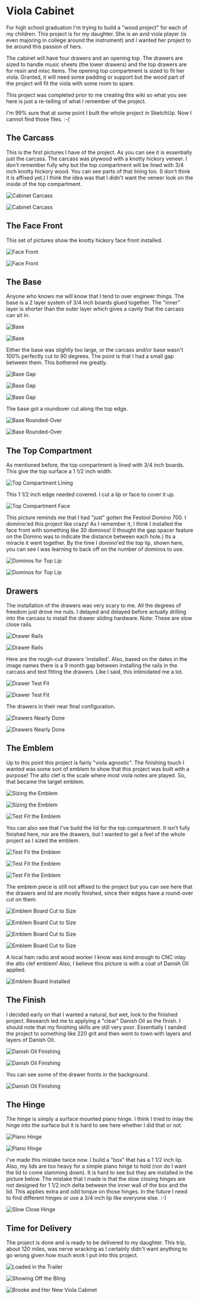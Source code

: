 # Viola Cabinet

For high school graduation I'm trying to build a "wood project" for each of my children.  This project is for my
daughter.  She is an avid viola player (is even majoring in college around the instrument) and I wanted her project to
be around this passion of hers.

The cabinet will have four drawers and an opening top.  The drawers are sized to handle music sheets (the lower drawers)
and the top drawers are for resin and misc items.  The opening top compartment is sized to fit her viola.  Granted, it
will need some padding or support but the wood part of the project will fit the viola with some room to spare.

This project was completed prior to me creating this wiki so what you see here is just a re-telling of what I remember
of the project.

I'm 99% sure that at some point I built the whole project in SketchUp.  Now I cannot find those files.  :-(

## The Carcass
This is the first pictures I have of the project.  As you can see it is essentially just the carcass.  The carcass was
plywood with a knotty hickory veneer.  I don't remember fully why but the top compartment will be lined with 3/4 inch
knotty hickory wood.  You can see parts of that lining too.  (I don't think it is affixed yet.)  I think the idea was
that I didn't want the veneer look on the inside of the top compartment.

![Cabinet Carcass](/images/2015-12-10%20001.JPG)

![Cabinet Carcass](/images/2015-12-10%20002.JPG)

## The Face Front
This set of pictures show the knotty hickory face front installed.

![Face Front](/images/2015-12-28%20001.JPG)

![Face Front](/images/2015-12-28%20002.JPG)

## The Base
Anyone who knows me will know that I tend to over engineer things.  The base is a 2 layer system of 3/4 inch boards glued
together.  The "inner" layer is shorter than the outer layer which gives a cavity that the carcass can sit in.

![Base](/images/2016-01-01%20001.JPG)

![Base](/images/2016-01-01%20002.JPG)

Either the base was slightly too large, or the carcass and/or base wasn't 100% perfectly cut to 90 degrees.  The point
is that I had a small gap between them.  This bothered me greatly.

![Base Gap](/images/2016-01-23%20001.JPG)

![Base Gap](/images/2016-01-23%20002.JPG)

![Base Gap](/images/2016-01-23%20003.JPG)

The base got a roundover cut along the top edge.

![Base Rounded-Over](/images/2016-01-23%20004.JPG)

![Base Rounded-Over](/images/2016-01-23%20005.JPG)

## The Top Compartment
As mentioned before, the top compartment is lined with 3/4 inch boards.  This give the top surface a 1 1/2 inch width.

![Top Compartment Lining](/images/2016-01-01%20003.JPG)

This 1 1/2 inch edge needed covered.  I cut a lip or face to cover it up.

![Top Compartment Face](/images/2016-01-23%20006.JPG)

This picture reminds me that I had "just" gotten the Festool Domino 700.  I dominio'ed this project like crazy!  As I
remember it, I think I installed the face front with something like 30 dominos!  (I thought the gap spacer feature on
the Domino was to indicate the distance between each hole.)  Its a miracle it went together.  By the time I domino'ed
the top lip, shown here, you can see I was learning to back off on the number of dominos to use.

![Dominos for Top Lip](/images/2016-02-05%20001.JPG)

![Dominos for Top Lip](/images/2016-02-05%20002.JPG)

## Drawers
The installation of the drawers was very scary to me.  All the degrees of freedom just drove me nuts.  I delayed and
delayed before actually drilling into the carcass to install the drawer sliding hardware.  Note:  These are slow close
rails.

![Drawer Rails](/images/2016-03-24%20001.JPG)

![Drawer Rails](/images/2016-03-24%20002.JPG)

Here are the rough-cut drawers 'installed'.  Also, based on the dates in the image names there is a 9 month gap between
installing the rails in the carcass and test fitting the drawers.  Like I said, this intimidated me a lot.

![Drawer Test Fit](/images/2016-12-10%20001.JPG)

![Drawer Test Fit](/images/2016-12-10%20002.JPG)

The drawers in their near final configuration.

![Drawers Nearly Done](/images/2016-12-25%20004.JPG)

![Drawers Nearly Done](/images/2016-12-25%20005.JPG)

## The Emblem
Up to this point this project is fairly "viola agnostic".  The finishing touch I wanted was some sort of emblem to show
that this project was built with a purpose!  The alto clef is the scale where most viola notes are played.  So, that
became the target emblem.

![Sizing the Emblem](/images/2016-12-24%20001.JPG)

![Sizing the Emblem](/images/2016-12-24%20002.JPG)

![Test Fit the Emblem](/images/2016-12-24%20003.JPG)

You can also see that I've build the lid for the top compartment.  It isn't fully finished here, nor are the drawers,
but I wanted to get a feel of the whole project as I sized the emblem.

![Test Fit the Emblem](/images/2016-12-24%20004.JPG)

![Test Fit the Emblem](/images/2016-12-24%20005.JPG)

![Test Fit the Emblem](/images/2016-12-24%20006.JPG)

The emblem piece is still not affixed to the project but you can see here that the drawers and lid are mostly finished,
since their edges have a round-over cut on them.

![Emblem Board Cut to Size](/images/2016-12-25%20002.JPG)

![Emblem Board Cut to Size](/images/2016-12-25%20006.JPG)

![Emblem Board Cut to Size](/images/2016-12-25%20007.JPG)

![Emblem Board Cut to Size](/images/2016-12-25%20008.JPG)

A local ham radio and wood worker I know was kind enough to CNC inlay the alto clef emblem!  Also, I believe this picture
is with a coat of Danish Oil applied.

![Emblem Board Installed](/images/2017-03-24%20001.JPG)

## The Finish
I decided early on that I wanted a natural, but wet, look to the finished project.  Research led me to applying a "clear"
Danish Oil as the finish.  I should note that my finishing skills are still very poor.  Essentially I sanded the
project to something like 220 grit and then went to town with layers and layers of Danish Oil.

![Danish Oil Finishing](/images/2017-03-24%20002.JPG)

![Danish Oil Finishing](/images/2017-03-24%20003.JPG)

You can see some of the drawer fronts in the background.

![Danish Oil Finishing](/images/2017-03-24%20004.JPG)

## The Hinge
The hinge is simply a surface mounted piano hinge.  I think I tried to inlay the hinge into the surface but it is hard
to see here whether I did that or not.

![Piano Hinge](/images/2017-08-05%20001.JPG)

![Piano Hinge](/images/2017-08-05%20002.JPG)

I've made this mistake twice now.  I build a "box" that has a 1 1/2 inch lip.  Also, my lids are too heavy for a simple
piano hinge to hold (nor do I want the lid to come slamming down).  It is hard to see but they are installed in the
picture below.  The mistake that I made is that the slow closing hinges are not designed for 1 1/2 inch delta between
the inner wall of the box and the lid.  This applies extra and odd torque on those hinges.  In the future I need to find
different hinges or use a 3/4 inch lip like everyone else.  :-)

![Slow Close Hinge](/images/2017-08-07%20003.JPG)

## Time for Delivery
The project is done and is ready to be delivered to my daughter.  This trip, about 120 miles, was nerve wracking as I
certainly didn't want anything to go wrong given how much work I put into this project.

![Loaded in the Trailer](/images/2017-08-05%20003.JPG)

![Showing Off the Bling](/images/2017-08-07%20002.JPG)

![Brooke and Her New Viola Cabinet](/images/2017-08-07%20001.JPG)
